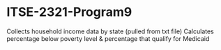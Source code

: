 # ITSE-2321-Program9
Collects household income data by state (pulled from txt file)
Calculates percentage below poverty level & percentage that qualify for Medicaid
